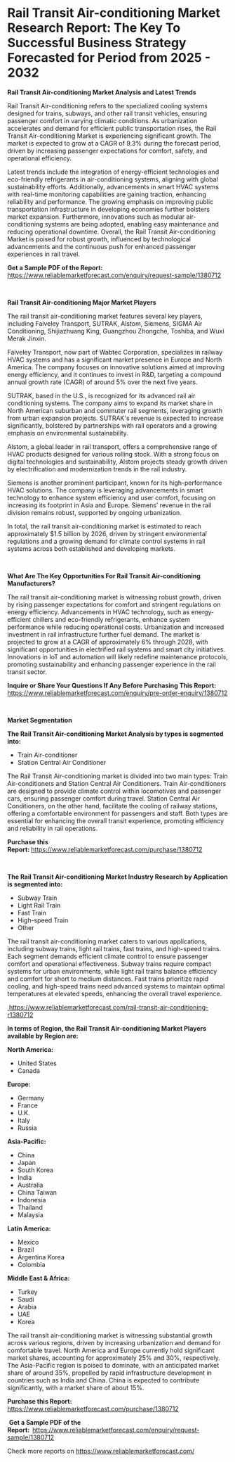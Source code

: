 <p><h1>Rail Transit Air-conditioning Market Research Report: The Key To Successful Business Strategy Forecasted for Period from 2025 - 2032</h1></p><p><strong>Rail Transit Air-conditioning Market Analysis and Latest Trends</strong></p>
<p><p>Rail Transit Air-conditioning refers to the specialized cooling systems designed for trains, subways, and other rail transit vehicles, ensuring passenger comfort in varying climatic conditions. As urbanization accelerates and demand for efficient public transportation rises, the Rail Transit Air-conditioning Market is experiencing significant growth. The market is expected to grow at a CAGR of 9.3% during the forecast period, driven by increasing passenger expectations for comfort, safety, and operational efficiency.</p><p>Latest trends include the integration of energy-efficient technologies and eco-friendly refrigerants in air-conditioning systems, aligning with global sustainability efforts. Additionally, advancements in smart HVAC systems with real-time monitoring capabilities are gaining traction, enhancing reliability and performance. The growing emphasis on improving public transportation infrastructure in developing economies further bolsters market expansion. Furthermore, innovations such as modular air-conditioning systems are being adopted, enabling easy maintenance and reducing operational downtime. Overall, the Rail Transit Air-conditioning Market is poised for robust growth, influenced by technological advancements and the continuous push for enhanced passenger experiences in rail travel.</p></p>
<p><strong>Get a Sample PDF of the Report:&nbsp;</strong> <a href="https://www.reliablemarketforecast.com/enquiry/request-sample/1380712?utm_campaign=2308&utm_medium=2&utm_source=Github&utm_content=ia&utm_term=11042025&utm_id=rail-transit-air-conditioning">https://www.reliablemarketforecast.com/enquiry/request-sample/1380712</a></p>
<p>&nbsp;</p>
<p><strong>Rail Transit Air-conditioning Major Market Players</strong></p>
<p><p>The rail transit air-conditioning market features several key players, including Faiveley Transport, SUTRAK, Alstom, Siemens, SIGMA Air Conditioning, Shijiazhuang King, Guangzhou Zhongche, Toshiba, and Wuxi Merak Jinxin. </p><p>Faiveley Transport, now part of Wabtec Corporation, specializes in railway HVAC systems and has a significant market presence in Europe and North America. The company focuses on innovative solutions aimed at improving energy efficiency, and it continues to invest in R&D, targeting a compound annual growth rate (CAGR) of around 5% over the next five years.</p><p>SUTRAK, based in the U.S., is recognized for its advanced rail air conditioning systems. The company aims to expand its market share in North American suburban and commuter rail segments, leveraging growth from urban expansion projects. SUTRAK's revenue is expected to increase significantly, bolstered by partnerships with rail operators and a growing emphasis on environmental sustainability.</p><p>Alstom, a global leader in rail transport, offers a comprehensive range of HVAC products designed for various rolling stock. With a strong focus on digital technologies and sustainability, Alstom projects steady growth driven by electrification and modernization trends in the rail industry.</p><p>Siemens is another prominent participant, known for its high-performance HVAC solutions. The company is leveraging advancements in smart technology to enhance system efficiency and user comfort, focusing on increasing its footprint in Asia and Europe. Siemens’ revenue in the rail division remains robust, supported by ongoing urbanization.</p><p>In total, the rail transit air-conditioning market is estimated to reach approximately $1.5 billion by 2026, driven by stringent environmental regulations and a growing demand for climate control systems in rail systems across both established and developing markets.</p></p>
<p>&nbsp;</p>
<p><strong>What Are The Key Opportunities For Rail Transit Air-conditioning Manufacturers?</strong></p>
<p><p>The rail transit air-conditioning market is witnessing robust growth, driven by rising passenger expectations for comfort and stringent regulations on energy efficiency. Advancements in HVAC technology, such as energy-efficient chillers and eco-friendly refrigerants, enhance system performance while reducing operational costs. Urbanization and increased investment in rail infrastructure further fuel demand. The market is projected to grow at a CAGR of approximately 6% through 2028, with significant opportunities in electrified rail systems and smart city initiatives. Innovations in IoT and automation will likely redefine maintenance protocols, promoting sustainability and enhancing passenger experience in the rail transit sector.</p></p>
<p><strong>Inquire or Share Your Questions If Any Before Purchasing This Report:</strong> <a href="https://www.reliablemarketforecast.com/enquiry/pre-order-enquiry/1380712?utm_campaign=2308&utm_medium=2&utm_source=Github&utm_content=ia&utm_term=11042025&utm_id=rail-transit-air-conditioning">https://www.reliablemarketforecast.com/enquiry/pre-order-enquiry/1380712</a></p>
<p>&nbsp;</p>
<p><strong>Market Segmentation</strong></p>
<p><strong>The Rail Transit Air-conditioning Market Analysis by types is segmented into:</strong></p>
<p><ul><li>Train Air-conditioner</li><li>Station Central Air Conditioner</li></ul></p>
<p><p>The Rail Transit Air-conditioning market is divided into two main types: Train Air-conditioners and Station Central Air Conditioners. Train Air-conditioners are designed to provide climate control within locomotives and passenger cars, ensuring passenger comfort during travel. Station Central Air Conditioners, on the other hand, facilitate the cooling of railway stations, offering a comfortable environment for passengers and staff. Both types are essential for enhancing the overall transit experience, promoting efficiency and reliability in rail operations.</p></p>
<p><strong>Purchase this Report:&nbsp;</strong><a href="https://www.reliablemarketforecast.com/purchase/1380712?utm_campaign=2308&utm_medium=2&utm_source=Github&utm_content=ia&utm_term=11042025&utm_id=rail-transit-air-conditioning">https://www.reliablemarketforecast.com/purchase/1380712</a></p>
<p>&nbsp;</p>
<p><strong>The Rail Transit Air-conditioning Market Industry Research by Application is segmented into:</strong></p>
<p><ul><li>Subway Train</li><li>Light Rail Train</li><li>Fast Train</li><li>High-speed Train</li><li>Other</li></ul></p>
<p><p>The rail transit air-conditioning market caters to various applications, including subway trains, light rail trains, fast trains, and high-speed trains. Each segment demands efficient climate control to ensure passenger comfort and operational effectiveness. Subway trains require compact systems for urban environments, while light rail trains balance efficiency and comfort for short to medium distances. Fast trains prioritize rapid cooling, and high-speed trains need advanced systems to maintain optimal temperatures at elevated speeds, enhancing the overall travel experience.</p></p>
<p><a href="https://www.reliablemarketforecast.com/rail-transit-air-conditioning-r1380712?utm_campaign=2308&utm_medium=2&utm_source=Github&utm_content=ia&utm_term=11042025&utm_id=rail-transit-air-conditioning">&nbsp;https://www.reliablemarketforecast.com/rail-transit-air-conditioning-r1380712</a></p>
<p><strong>In terms of Region, the Rail Transit Air-conditioning Market Players available by Region are:</strong></p>
<p>
    <p> <strong> North America: </strong>
        <ul>
            <li>United States</li>
            <li>Canada</li>
        </ul>
        </p> 
    <p> <strong> Europe: </strong>
        <ul>
            <li>Germany</li>
            <li>France</li>
            <li>U.K.</li>
            <li>Italy</li>
            <li>Russia</li>
        </ul>
        </p> 
    <p> <strong> Asia-Pacific: </strong>
        <ul>
            <li>China</li>
            <li>Japan</li>
            <li>South Korea</li>
            <li>India</li>
            <li>Australia</li>
            <li>China Taiwan</li>
            <li>Indonesia</li>
            <li>Thailand</li>
            <li>Malaysia</li>
        </ul>
        </p> 
    <p> <strong> Latin America: </strong>
        <ul>
            <li>Mexico</li>
            <li>Brazil</li>
            <li>Argentina Korea</li>
            <li>Colombia</li>
        </ul>
        </p> 
    <p> <strong> Middle East & Africa: </strong>
        <ul>
            <li>Turkey</li>
            <li>Saudi</li>
            <li>Arabia</li>
            <li>UAE</li>
            <li>Korea</li>
        </ul>
    </p>
    </p>
<p><p>The rail transit air-conditioning market is witnessing substantial growth across various regions, driven by increasing urbanization and demand for comfortable travel. North America and Europe currently hold significant market shares, accounting for approximately 25% and 30%, respectively. The Asia-Pacific region is poised to dominate, with an anticipated market share of around 35%, propelled by rapid infrastructure development in countries such as India and China. China is expected to contribute significantly, with a market share of about 15%.</p></p>
<p><strong>Purchase this Report: </strong><a href="https://www.reliablemarketforecast.com/purchase/1380712?utm_campaign=2308&utm_medium=2&utm_source=Github&utm_content=ia&utm_term=11042025&utm_id=rail-transit-air-conditioning">https://www.reliablemarketforecast.com/purchase/1380712</a></p>
<p>&nbsp;<strong>Get a Sample PDF of the Report:&nbsp;&nbsp;</strong><a href="https://www.reliablemarketforecast.com/enquiry/request-sample/1380712?utm_campaign=2308&utm_medium=2&utm_source=Github&utm_content=ia&utm_term=11042025&utm_id=rail-transit-air-conditioning">https://www.reliablemarketforecast.com/enquiry/request-sample/1380712</a></p>
<p><strong></strong></p>
<p>Check more reports on <a href="https://www.reliablemarketforecast.com/?utm_campaign=2308&utm_medium=2&utm_source=Github&utm_content=ia&utm_term=11042025&utm_id=rail-transit-air-conditioning">https://www.reliablemarketforecast.com/</a></p>